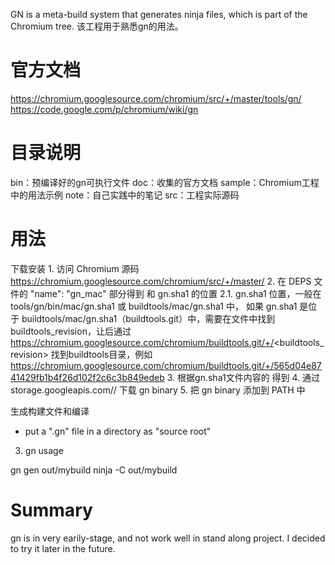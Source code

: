 GN is a meta-build system that generates ninja files, which is part of the Chromium tree.
该工程用于熟悉gn的用法。

官方文档
======

https://chromium.googlesource.com/chromium/src/+/master/tools/gn/
https://code.google.com/p/chromium/wiki/gn
 
目录说明
=======

bin：预编译好的gn可执行文件
doc：收集的官方文档
sample：Chromium工程中的用法示例
note：自己实践中的笔记
src：工程实际源码


用法
======

下载安装
    1. 访问 Chromium 源码 https://chromium.googlesource.com/chromium/src/+/master/
    2. 在 DEPS 文件的 "name": "gn_mac" 部分得到 <bucket> 和 gn.sha1 的位置
        2.1. gn.sha1 位置，一般在 tools/gn/bin/mac/gn.sha1 或 buildtools/mac/gn.sha1 中，
        如果 gn.sha1 是位于 buildtools/mac/gn.sha1（buildtools.git）中，需要在文件中找到buildtools_revision，让后通过
            https://chromium.googlesource.com/chromium/buildtools.git/+/<buildtools_revision> 找到buildtools目录，例如
            https://chromium.googlesource.com/chromium/buildtools.git/+/565d04e8741429fb1b4f26d102f2c6c3b849edeb
    3. 根据gn.sha1文件内容的 得到<object>
    4. 通过 storage.googleapis.com/<bucket>/<object> 下载 gn binary
    5. 把 gn binary 添加到 PATH 中


生成构建文件和编译

* put a ".gn" file in a directory as "source root"


3. gn usage

gn gen out/mybuild
ninja -C out/mybuild

Summary
=======

gn is in very earily-stage, and not work well in stand along project. I decided to try it later in the future.


